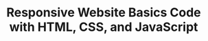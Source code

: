 ---
layout:   certificate
title:    "Responsive Website Basics Code with HTML, CSS, and JavaScript"
slug:     coursera-responsive
category: coursera
issuer:   "University of London"
---